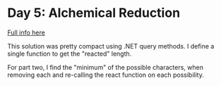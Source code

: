 # Day 5: Alchemical Reduction

[Full info here](https://adventofcode.com/2018/day/5)

This solution was pretty compact using .NET query methods. I define a
single function to get the "reacted" length.

For part two, I find the "minimum" of the possible characters, when
removing each and re-calling the react function on each possibility.
